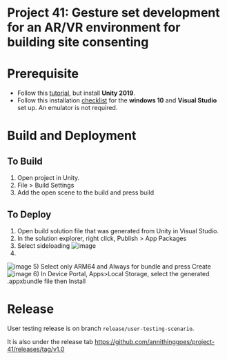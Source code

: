 # Project 41: Gesture set development for an AR/VR environment for building site consenting

# Prerequisite 
* Follow this [tutorial](https://docs.microsoft.com/en-us/windows/mixed-reality/develop/unity/choosing-unity-version#unity-20203-lts-recommended), but install **Unity 2019**.
* Follow this installation [checklist](https://docs.microsoft.com/en-us/windows/mixed-reality/develop/install-the-tools) for the **windows 10** and **Visual Studio** set up. An emulator is not required.
# Build and Deployment
## To Build
1) Open project in Unity.
1) File > Build Settings
2) Add the open scene to the build and press build

## To Deploy
1) Open build solution file that was generated from Unity in Visual Studio.
2) In the solution explorer, right click, Publish > App Packages
3) Select sideloading ![image](https://user-images.githubusercontent.com/52563454/127789465-10a35a51-b5da-4a62-935d-35b5e0e612cc.png)
4) 
![image](https://user-images.githubusercontent.com/52563454/127789449-d3d79583-2180-4377-81a8-e2a3bd6b5ada.png)
5) Select only ARM64 and Always for bundle and press Create ![image](https://user-images.githubusercontent.com/52563454/127789568-7d63ac9b-e632-4b7d-8aab-f8c213310747.png)
6) In Device Portal, Apps>Local Storage, select the generated .appxbundle file then Install

# Release
User testing release is on branch  `release/user-testing-scenario`.

It is also under the release tab https://github.com/annithinggoes/project-41/releases/tag/v1.0
